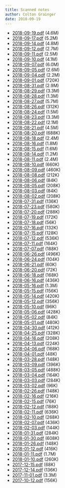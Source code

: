 ```yaml
---
title: Scanned notes
author: Colton Grainger
date: 2018-09-19
---
```


- [2018-09-19.pdf](/2018-09-19.pdf) (4.6M)
- [2018-09-17.pdf](/2018-09-17.pdf) (5.2M)
- [2018-09-14.pdf](/2018-09-14.pdf) (4.8M)
- [2018-09-12.pdf](/2018-09-12.pdf) (2.7M)
- [2018-09-11.pdf](/2018-09-11.pdf) (2.5M)
- [2018-09-10.pdf](/2018-09-10.pdf) (4.1M)
- [2018-09-07.pdf](/2018-09-07.pdf) (6.0M)
- [2018-09-05.pdf](/2018-09-05.pdf) (2.6M)
- [2018-09-04.pdf](/2018-09-04.pdf) (2.2M)
- [2018-09-01.pdf](/2018-09-01.pdf) (720K)
- [2018-08-31.pdf](/2018-08-31.pdf) (2.9M)
- [2018-08-29.pdf](/2018-08-29.pdf) (3.3M)
- [2018-08-28.pdf](/2018-08-28.pdf) (1.3M)
- [2018-08-27.pdf](/2018-08-27.pdf) (5.7M)
- [2018-08-26.pdf](/2018-08-26.pdf) (312K)
- [2018-08-24.pdf](/2018-08-24.pdf) (1.5M)
- [2018-08-23.pdf](/2018-08-23.pdf) (3.3M)
- [2018-08-22.pdf](/2018-08-22.pdf) (2.1M)
- [2018-08-21.pdf](/2018-08-21.pdf) (4.5M)
- [2018-08-20.pdf](/2018-08-20.pdf) (688K)
- [2018-08-18.pdf](/2018-08-18.pdf) (2.4M)
- [2018-08-16.pdf](/2018-08-16.pdf) (1.8M)
- [2018-08-15.pdf](/2018-08-15.pdf) (1.6M)
- [2018-08-14.pdf](/2018-08-14.pdf) (1.2M)
- [2018-08-11.pdf](/2018-08-11.pdf) (2.4M)
- [2018-08-10.pdf](/2018-08-10.pdf) (660K)
- [2018-08-09.pdf](/2018-08-09.pdf) (460K)
- [2018-08-08.pdf](/2018-08-08.pdf) (212K)
- [2018-08-06.pdf](/2018-08-06.pdf) (84K)
- [2018-08-05.pdf](/2018-08-05.pdf) (208K)
- [2018-08-03.pdf](/2018-08-03.pdf) (84K)
- [2018-08-02.pdf](/2018-08-02.pdf) (208K)
- [2018-07-31.pdf](/2018-07-31.pdf) (136K)
- [2018-07-23.pdf](/2018-07-23.pdf) (580K)
- [2018-07-20.pdf](/2018-07-20.pdf) (288K)
- [2018-07-19.pdf](/2018-07-19.pdf) (172K)
- [2018-07-18.pdf](/2018-07-18.pdf) (56K)
- [2018-07-16.pdf](/2018-07-16.pdf) (132K)
- [2018-07-15.pdf](/2018-07-15.pdf) (128K)
- [2018-07-12.pdf](/2018-07-12.pdf) (536K)
- [2018-07-11.pdf](/2018-07-11.pdf) (164K)
- [2018-07-07.pdf](/2018-07-07.pdf) (188K)
- [2018-06-26.pdf](/2018-06-26.pdf) (496K)
- [2018-06-24.pdf](/2018-06-24.pdf) (104K)
- [2018-06-21.pdf](/2018-06-21.pdf) (60K)
- [2018-06-20.pdf](/2018-06-20.pdf) (72K)
- [2018-06-18.pdf](/2018-06-18.pdf) (168K)
- [2018-06-16.pdf](/2018-06-16.pdf) (436K)
- [2018-05-16.pdf](/2018-05-16.pdf) (1.3M)
- [2018-05-15.pdf](/2018-05-15.pdf) (156K)
- [2018-05-14.pdf](/2018-05-14.pdf) (420K)
- [2018-05-12.pdf](/2018-05-12.pdf) (356K)
- [2018-05-10.pdf](/2018-05-10.pdf) (96K)
- [2018-05-06.pdf](/2018-05-06.pdf) (428K)
- [2018-05-02.pdf](/2018-05-02.pdf) (84K)
- [2018-05-01.pdf](/2018-05-01.pdf) (480K)
- [2018-04-30.pdf](/2018-04-30.pdf) (412K)
- [2018-04-25.pdf](/2018-04-25.pdf) (328K)
- [2018-04-16.pdf](/2018-04-16.pdf) (208K)
- [2018-04-13.pdf](/2018-04-13.pdf) (224K)
- [2018-04-06.pdf](/2018-04-06.pdf) (168K)
- [2018-04-01.pdf](/2018-04-01.pdf) (48K)
- [2018-03-28.pdf](/2018-03-28.pdf) (148K)
- [2018-03-09.pdf](/2018-03-09.pdf) (396K)
- [2018-03-05.pdf](/2018-03-05.pdf) (488K)
- [2018-03-04.pdf](/2018-03-04.pdf) (164K)
- [2018-03-03.pdf](/2018-03-03.pdf) (284K)
- [2018-03-02.pdf](/2018-03-02.pdf) (96K)
- [2018-02-26.pdf](/2018-02-26.pdf) (148K)
- [2018-02-16.pdf](/2018-02-16.pdf) (216K)
- [2018-02-15.pdf](/2018-02-15.pdf) (76K)
- [2018-02-12.pdf](/2018-02-12.pdf) (188K)
- [2018-02-11.pdf](/2018-02-11.pdf) (636K)
- [2018-02-10.pdf](/2018-02-10.pdf) (268K)
- [2018-02-07.pdf](/2018-02-07.pdf) (436K)
- [2018-02-03.pdf](/2018-02-03.pdf) (144K)
- [2018-01-31.pdf](/2018-01-31.pdf) (284K)
- [2018-01-30.pdf](/2018-01-30.pdf) (608K)
- [2018-01-26.pdf](/2018-01-26.pdf) (148K)
- [2018-01-12.pdf](/2018-01-12.pdf) (416K)
- [2018-01-11.pdf](/2018-01-11.pdf) (1.7M)
- [2018-01-10.pdf](/2018-01-10.pdf) (260K)
- [2017-12-15.pdf](/2017-12-15.pdf) (68K)
- [2017-12-14.pdf](/2017-12-14.pdf) (136K)
- [2017-11-01.pdf](/2017-11-01.pdf) (3.3M)
- [2017-10-12.pdf](/2017-10-12.pdf) (156K)

